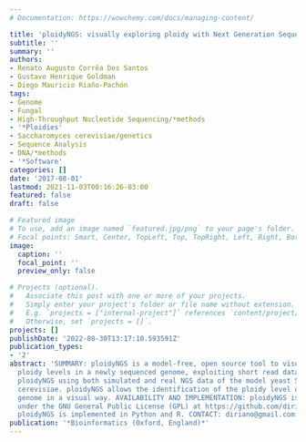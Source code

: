 ```yaml
---
# Documentation: https://wowchemy.com/docs/managing-content/

title: 'ploidyNGS: visually exploring ploidy with Next Generation Sequencing data.'
subtitle: ''
summary: ''
authors:
- Renato Augusto Corrêa Dos Santos
- Gustavo Henrique Goldman
- Diego Mauricio Riaño-Pachón
tags:
- Genome
- Fungal
- High-Throughput Nucleotide Sequencing/*methods
- '*Ploidies'
- Saccharomyces cerevisiae/genetics
- Sequence Analysis
- DNA/*methods
- '*Software'
categories: []
date: '2017-08-01'
lastmod: 2021-11-03T00:16:26-03:00
featured: false
draft: false

# Featured image
# To use, add an image named `featured.jpg/png` to your page's folder.
# Focal points: Smart, Center, TopLeft, Top, TopRight, Left, Right, BottomLeft, Bottom, BottomRight.
image:
  caption: ''
  focal_point: ''
  preview_only: false

# Projects (optional).
#   Associate this post with one or more of your projects.
#   Simply enter your project's folder or file name without extension.
#   E.g. `projects = ["internal-project"]` references `content/project/deep-learning/index.md`.
#   Otherwise, set `projects = []`.
projects: []
publishDate: '2022-08-30T13:17:10.593591Z'
publication_types:
- '2'
abstract: 'SUMMARY: ploidyNGS is a model-free, open source tool to visualize and explore
  ploidy levels in a newly sequenced genome, exploiting short read data. We tested
  ploidyNGS using both simulated and real NGS data of the model yeast Saccharomyces
  cerevisiae. ploidyNGS allows the identification of the ploidy level of a newly sequenced
  genome in a visual way. AVAILABILITY AND IMPLEMENTATION: ploidyNGS is available
  under the GNU General Public License (GPL) at https://github.com/diriano/ploidyNGS.
  ploidyNGS is implemented in Python and R. CONTACT: diriano@gmail.com.'
publication: '*Bioinformatics (Oxford, England)*'
---
```

